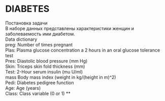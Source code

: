 # DIABETES
Постановка задачи  
В наборе данных представлены характеристики женщин и заболеваемость ими диабетом.  
Data dictionary  
preg: Number of times pregnant  
Plas: Plasma glucose concentration a 2 hours in an oral glucose tolerance test  
Pres: Diastolic blood pressure (mm Hg)  
Skin: Triceps skin fold thickness (mm)  
Test: 2-Hour serum insulin (mu U/ml)  
mass Body mass index (weight in kg/(height in m)^2)  
Pedi: Diabetes pedigree function  
Age: Age (years)  
Class: Class variable (0 or 1) **  

